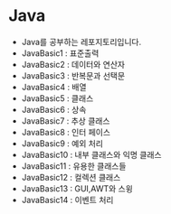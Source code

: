 # Java
- Java를 공부하는 레포지토리입니다.
- JavaBasic1 : 표준출력
- JavaBasic2 : 데이터와 연산자
- JavaBasic3 : 반복문과 선택문
- JavaBasic4 : 배열
- JavaBasic5 : 클래스
- JavaBasic6 : 상속
- JavaBasic7 : 추상 클래스
- JavaBasic8 : 인터 페이스
- JavaBasic9 : 예외 처리
- JavaBasic10 : 내부 클래스와 익명 클래스
- JavaBasic11 : 유용한 클래스들
- JavaBasic12 : 컬렉션 클래스
- JavaBasic13 : GUI,AWT와 스윙
- JavaBasic14 : 이벤트 처리



